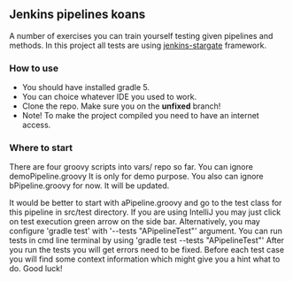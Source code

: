 ## Jenkins pipelines koans

A number of exercises you can train yourself testing given pipelines and methods.
In this project all tests are using [jenkins-stargate](https//github.com/swedbank/jenkins-stargate) framework.

### How to use

* You should have installed gradle 5.
* You can choice whatever IDE you used to work.
* Clone the repo. Make sure you on the **unfixed** branch!
* Note! To make the project compiled you need to have an internet access.

### Where to start

There are four groovy scripts into vars/ repo so far. You can ignore demoPipeline.groovy
It is only for demo purpose. You also can ignore bPipeline.groovy for now. It will be updated.

It would be better to start with aPipeline.groovy and go to the test class for this pipeline 
in src/test directory. If you are using IntelliJ you may just click on test execution green arrow
on the side bar. Alternatively, you may configure 'gradle test' with '--tests "APipelineTest"'
argument. You can run tests in cmd line terminal by using 'gradle test --tests "APipelineTest"'
After you run the tests you will get errors need to be fixed. Before each test case you will find some context 
information which might give you a hint what to do. Good luck!       
